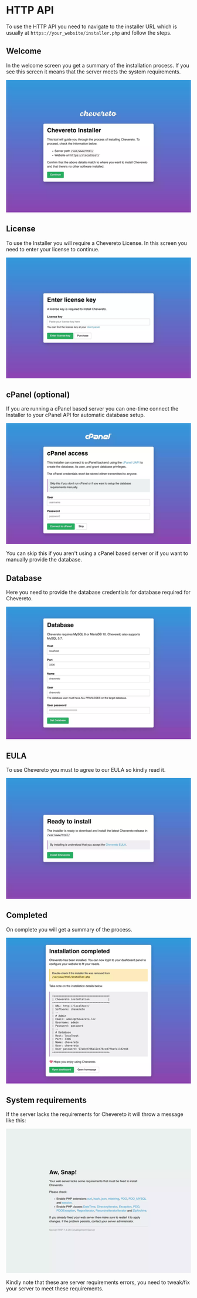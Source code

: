 # HTTP API

To use the HTTP API you need to navigate to the installer URL which is usually at `https://your_website/installer.php` and follow the steps.

## Welcome

In the welcome screen you get a summary of the installation process. If you see this screen it means that the server meets the system requirements.

![welcome](src/welcome.webp)

## License

To use the Installer you will require a Chevereto License. In this screen you need to enter your license to continue.

![license](src/license.webp)

## cPanel (optional)

If you are running a cPanel based server you can one-time connect the Installer to your cPanel API for automatic database setup.

![cpanel](src/cpanel.webp)

You can skip this if you aren't using a cPanel based server or if you want to manually provide the database.

## Database

Here you need to provide the database credentials for database required for Chevereto.

![database](src/database.webp)

## EULA

To use Chevereto you must to agree to our EULA so kindly read it.

![eula](src/eula.webp)

## Completed

On complete you will get a summary of the process.

![completed](src/completed.webp)

## System requirements

If the server lacks the requirements for Chevereto it will throw a message like this:

![requirements](src/requirements.webp)

Kindly note that these are server requirements errors, you need to tweak/fix your server to meet these requirements.
